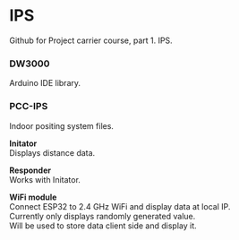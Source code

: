 # IPS
Github for Project carrier course, part 1. IPS.

### DW3000
Arduino IDE library.

### PCC-IPS  

Indoor positing system files.

**Initator**  
Displays distance data.

**Responder**  
Works with Initator.

**WiFi module**  
Connect ESP32 to 2.4 GHz WiFi and display data at local IP.  
Currently only displays randomly generated value.  
Will be used to store data client side and display it.



